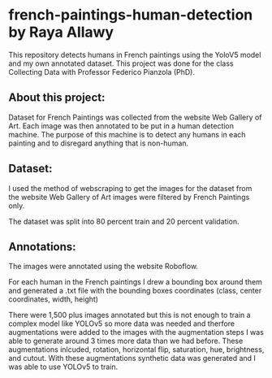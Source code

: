 # french-paintings-human-detection by Raya Allawy 
This repository detects humans in French paintings using the YoloV5 model and my own annotated dataset.
This project was done for the class Collecting Data with Professor Federico Pianzola (PhD). 

## About this project: 

Dataset for French Paintings was collected from the website Web Gallery of Art. Each image was then annotated to be put in a human detection machine. 
The purpose of this machine is to detect any humans in each painting and to disregard anything that is non-human. 

## Dataset:
I used the method of webscraping to get the images for the dataset from the website Web Gallery of Art images were filtered by French Paintings only.

The dataset was split into 80 percent train and 20 percent validation.

## Annotations:
The images were annotated using the website Roboflow.

For each human in the French paintings I drew a bounding box around them and generated a .txt file with the bounding boxes coordinates (class, center coordinates, width, height)

There were 1,500 plus images annotated but this is not enough to train a complex model like YOLOv5 so more data was needed and therfore augmentations were added to the images with the augmentation steps I was able to generate around 3 times more data than we had before. These augmentations inlcuded, rotation, horizontal flip, saturation, hue, brightness, and cutout. With these augmentations synthetic data was generated and I was able to use YOLOv5 to train.

